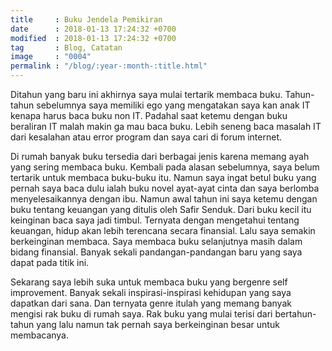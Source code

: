 ```yaml
---
title     : Buku Jendela Pemikiran
date      : 2018-01-13 17:24:32 +0700
modified  : 2018-01-13 17:24:32 +0700
tag       : Blog, Catatan 
image     : "0004"
permalink : "/blog/:year-:month-:title.html"
---
```


Ditahun yang baru ini akhirnya saya mulai tertarik membaca buku. Tahun-tahun sebelumnya saya memiliki<!--more--> ego yang mengatakan saya kan anak IT kenapa harus baca buku non IT. Padahal saat ketemu dengan buku beraliran IT malah makin ga mau baca buku. Lebih seneng baca masalah IT dari kesalahan atau error program dan saya cari di forum internet.

Di rumah banyak buku tersedia dari berbagai jenis karena memang ayah yang sering membaca buku. Kembali pada alasan sebelumnya, saya belum tertarik untuk membaca buku-buku itu. Namun saya ingat betul buku yang pernah saya baca dulu ialah buku novel ayat-ayat cinta dan saya berlomba menyelesaikannya dengan ibu. Namun awal tahun ini saya ketemu dengan buku tentang keuangan yang ditulis oleh Safir Senduk. Dari buku kecil itu keinginan baca saya jadi timbul. Ternyata dengan mengetahui tentang keuangan, hidup akan lebih terencana secara finansial. Lalu saya semakin berkeinginan membaca. Saya membaca buku selanjutnya masih dalam bidang finansial. Banyak sekali pandangan-pandangan baru yang saya dapat pada titik ini.

Sekarang saya lebih suka untuk membaca buku yang bergenre self improvement. Banyak sekali inspirasi-inspirasi kehidupan yang saya dapatkan dari sana. Dan ternyata genre itulah yang memang banyak mengisi rak buku di rumah saya. Rak buku yang mulai terisi dari bertahun-tahun yang lalu namun tak pernah saya berkeinginan besar untuk membacanya.
